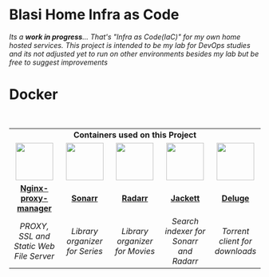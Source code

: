 # Blasi Home Infra as Code

*Its a **work in progress**... That's "Infra as Code(IaC)" for my own home hosted services. This project is intended to be my lab for DevOps studies and its not adjusted yet to run on other environments besides my lab but be free to suggest improvements*

# Docker

<table style="height: 100%; width: 100%; border-style: solid; margin-left: auto; margin-right: auto;" border="0" cellspacing="0" cellpadding="0"><caption>&nbsp;</caption>
<tbody>
<tr style="height: 18px;">
<td style="width: 100%; height: 18px; text-align: center;" colspan="5"><strong>Containers used on this Project</strong></td>
</tr>
<tr style="height: 75px; text-align: center;">
<td style="width: 20%; height: 75px;"><a href="https://nginxproxymanager.com/" target="_blank"><img src="https://nginxproxymanager.com/icon.png" alt="" width="75" height="75" /></a></td>
<td style="width: 75px; height: 75px;"><a href="https://hub.docker.com/r/linuxserver/sonarr" target="_blank"><img src="https://raw.githubusercontent.com/Sonarr/sonarr.github.io/master/img/favicon.ico" alt="" width="75" height="75" /></a></td>
<td style="width: 75px; height: 75px;"><a href="https://hub.docker.com/r/linuxserver/radarr" target="_blank"><img src="https://raw.githubusercontent.com/Radarr/radarr.github.io/master/img/favicon.ico" alt="" width="75" height="75" /></a></td>
<td style="width: 75px; height: 75px;"><a href="https://hub.docker.com/r/linuxserver/jackett" target="_blank"><img src="https://raw.githubusercontent.com/Jackett/Jackett/master/src/Jackett.Common/Content/favicon.ico" alt="" width="75" height="75" /></a></td>
<td style="width: 75px; height: 75px;"><a href="https://hub.docker.com/r/linuxserver/deluge" target="_blank"><img src="https://upload.wikimedia.org/wikipedia/commons/c/c5/Deluge_icon.png?20211223232754" alt="" width="75" height="75" /></a></td>
</tr>
<tr style="height: 18px;">
<td style="width: 20%; height: 18px; text-align: center;"><a href="https://nginxproxymanager.com/" target="_blank"><strong>Nginx-proxy-manager</strong></a></td>
<td style="width: 20%; height: 18px; text-align: center;"><a href="https://hub.docker.com/r/linuxserver/sonarr" target="_blank"><strong>Sonarr</strong></a></td>
<td style="width: 20%; height: 18px; text-align: center;"><a href="https://hub.docker.com/r/linuxserver/radarr" target="_blank"><strong>Radarr</strong></a></td>
<td style="width: 20%; height: 18px; text-align: center;"><a href="https://hub.docker.com/r/linuxserver/jackett" target="_blank"><strong>Jackett</strong></a></td>
<td style="width: 20%; height: 18px; text-align: center;"><a href="https://hub.docker.com/r/linuxserver/deluge" target="_blank"><strong>Deluge</strong></a></td>
</tr>
<tr style="height: 18px;">
<td style="width: 20%; height: 18px; text-align: center;"><em>PROXY, SSL and Static Web File Server</em></td>
<td style="width: 20%; height: 18px; text-align: center;"><em>Library organizer for Series</em></td>
<td style="width: 20%; height: 18px; text-align: center;"><em>Library organizer for Movies</em></td>
<td style="width: 20%; height: 18px; text-align: center;"><em>Search indexer for Sonarr and Radarr</em></td>
<td style="width: 20%; height: 18px; text-align: center;"><em>Torrent client for downloads</em></td>
</tr>
</tbody>
</table>

## Usefull commands
up all containers

    docker-compose up

pull latest images

    docker-compose pull

restart containers

    docker-compose up -d --remove-orphans

remove obsolete images

    docker image prune
